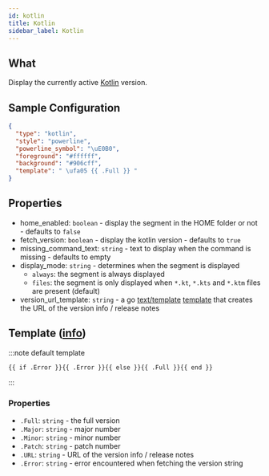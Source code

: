 ```yaml
---
id: kotlin
title: Kotlin
sidebar_label: Kotlin
---
```


## What

Display the currently active [Kotlin][kotlin] version.

## Sample Configuration

```json
{
  "type": "kotlin",
  "style": "powerline",
  "powerline_symbol": "\uE0B0",
  "foreground": "#ffffff",
  "background": "#906cff",
  "template": " \ufa05 {{ .Full }} "
}
```

## Properties

- home_enabled: `boolean` - display the segment in the HOME folder or not - defaults to `false`
- fetch_version: `boolean` - display the kotlin version - defaults to `true`
- missing_command_text: `string` - text to display when the command is missing - defaults to empty
- display_mode: `string` - determines when the segment is displayed
  - `always`: the segment is always displayed
  - `files`: the segment is only displayed when `*.kt`, `*.kts` and `*.ktm` files are present (default)
- version_url_template: `string` - a go [text/template][go-text-template] [template][templates] that creates
the URL of the version info / release notes

## Template ([info][templates])

:::note default template

``` template
{{ if .Error }}{{ .Error }}{{ else }}{{ .Full }}{{ end }}
```

:::

### Properties

- `.Full`: `string` - the full version
- `.Major`: `string` - major number
- `.Minor`: `string` - minor number
- `.Patch`: `string` - patch number
- `.URL`: `string` - URL of the version info / release notes
- `.Error`: `string` - error encountered when fetching the version string

[go-text-template]: https://golang.org/pkg/text/template/
[templates]: /docs/configuration/templates
[kotlin]: https://kotlinlang.org/

